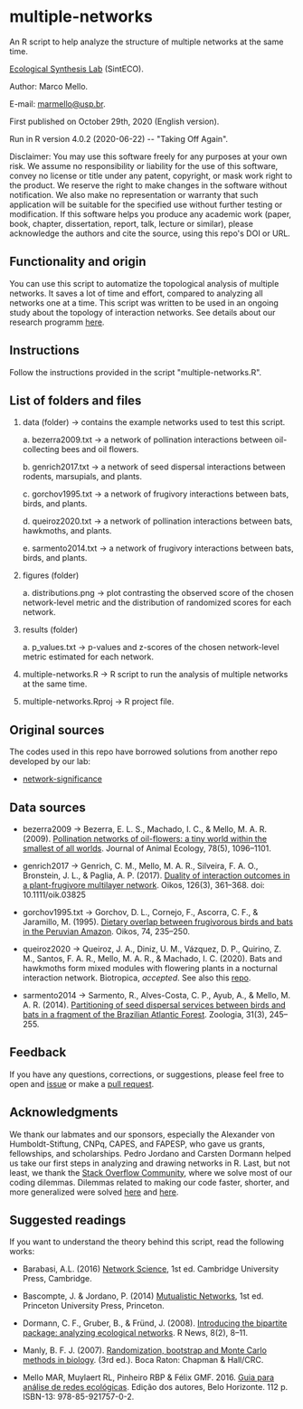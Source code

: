 # multiple-networks

An R script to help analyze the structure of multiple networks at the same time.

[Ecological Synthesis Lab](https://marcomellolab.wordpress.com) (SintECO).

Author: Marco Mello.

E-mail: marmello@usp.br.

First published on October 29th, 2020 (English version).

Run in R version 4.0.2 (2020-06-22) -- "Taking Off Again".

Disclaimer: You may use this software freely for any purposes at your own risk. We assume no responsibility or liability for the use of this software, convey no license or title under any patent, copyright, or mask work right to the product. We reserve the right to make changes in the software without notification. We also make no representation or warranty that such application will be suitable for the specified use without further testing or modification. If this software helps you produce any academic work (paper, book, chapter, dissertation, report, talk, lecture or similar), please acknowledge the authors and cite the source, using this repo's DOI or URL.


## Functionality and origin

You can use this script to automatize the topological analysis of multiple networks. It saves a lot of time and effort, compared to analyzing all networks one at a time. This script was written to be used in an ongoing study about the topology of interaction networks. See details about our research programm [here](https://marcomellolab.wordpress.com/home/projects/).


## Instructions

Follow the instructions provided in the script "multiple-networks.R".


## List of folders and files

1. data (folder) -> contains the example networks used to test this script.

    a. bezerra2009.txt -> a network of pollination interactions between oil-collecting bees and oil flowers.

    b. genrich2017.txt -> a network of seed dispersal interactions between rodents, marsupials, and plants.

    c. gorchov1995.txt -> a network of frugivory interactions between bats, birds, and plants.

    d. queiroz2020.txt -> a network of pollination interactions between bats, hawkmoths, and plants.

    e. sarmento2014.txt -> a network of frugivory interactions between bats, birds, and plants.


2. figures (folder)

    a. distributions.png -> plot contrasting the observed score of the chosen network-level metric and the distribution of randomized scores for each network.


3. results (folder)

    a. p_values.txt -> p-values and z-scores of the chosen network-level metric estimated for each network.
    

4. multiple-networks.R -> R script to run the analysis of multiple networks at the same time.


5. multiple-networks.Rproj -> R project file.


## Original sources

The codes used in this repo have borrowed solutions from another repo developed by our lab:

* [network-significance](https://github.com/marmello77/network-significance)


## Data sources

* bezerra2009 -> Bezerra, E. L. S., Machado, I. C., & Mello, M. A. R. (2009). [Pollination networks of oil-flowers: a tiny world within the smallest of all worlds](https://doi.org/10.1111/j.1365-2656.2009.01567.x). Journal of Animal Ecology, 78(5), 1096–1101. 

* genrich2017 -> Genrich, C. M., Mello, M. A. R., Silveira, F. A. O., Bronstein, J. L., & Paglia, A. P. (2017). [Duality of interaction outcomes in a plant-frugivore multilayer network](https://doi.org/10.1111/oik.03825). Oikos, 126(3), 361–368. doi: 10.1111/oik.03825

* gorchov1995.txt -> Gorchov, D. L., Cornejo, F., Ascorra, C. F., & Jaramillo, M. (1995). [Dietary overlap between frugivorous birds and bats in the Peruvian Amazon](http://dx.doi.org/10.2307/3545653). Oikos, 74, 235–250. 

* queiroz2020 -> Queiroz, J. A., Diniz, U. M., Vázquez, D. P., Quirino, Z. M., Santos, F. A. R., Mello, M. A. R., & Machado, I. C. (2020). Bats and hawkmoths form mixed modules with flowering plants in a nocturnal interaction network. Biotropica, *accepted*. See also this [repo](https://github.com/marmello77/queiroz-et-al-2020).

* sarmento2014 -> Sarmento, R., Alves-Costa, C. P., Ayub, A., & Mello, M. A. R. (2014). [Partitioning of seed dispersal services between birds and bats in a fragment of the Brazilian Atlantic Forest](https://doi.org/10.1590/S1984-46702014000300006). Zoologia, 31(3), 245–255.


## Feedback

If you have any questions, corrections, or suggestions, please feel free to open and [issue](https://github.com/marmello77/multiple-networks/issues) or make a [pull request](https://github.com/marmello77/multiple-networks/pulls).


## Acknowledgments

We thank our labmates and our sponsors, especially the Alexander von Humboldt-Stiftung, CNPq, CAPES, and FAPESP, who gave us grants, fellowships, and scholarships. Pedro Jordano and Carsten Dormann helped us take our first steps in analyzing and drawing networks in R. Last, but not least, we thank the [Stack Overflow Community](https://stackoverflow.com), where we solve most of our coding dilemmas. Dilemmas related to making our code faster, shorter, and more generalized were solved [here](https://stackoverflow.com/questions/64555275/how-to-create-a-vector-with-sequential-filenames-and-numbers-in-r) and [here](https://stackoverflow.com/questions/64571948/a-general-solution-to-analyze-and-plot-two-data-frames-with-varying-lengths).


## Suggested readings

If you want to understand the theory behind this script, read the following works:

* Barabasi, A.L. (2016) [Network Science](http://barabasi.com/networksciencebook/), 1st ed. Cambridge University Press, Cambridge.

* Bascompte, J. & Jordano, P. (2014) [Mutualistic Networks](https://amzn.to/2FLwhto), 1st ed. Princeton University Press, Princeton.

* Dormann, C. F., Gruber, B., & Fründ, J. (2008). [Introducing the bipartite package: analyzing ecological networks](https://www.uni-goettingen.de/de/document/download/96729eb9d30a6f2dc4403df15854305c.pdf/Rnews2008,8_8-11_open.pdf). R News, 8(2), 8–11.

* Manly, B. F. J. (2007). [Randomization, bootstrap and Monte Carlo methods in biology](https://amzn.to/3ksSGv3). (3rd ed.). Boca Raton: Chapman & Hall/CRC.

* Mello MAR, Muylaert RL, Pinheiro RBP & Félix GMF. 2016. [Guia para análise de redes ecológicas](https://marcomellolab.wordpress.com/software/). Edição dos autores, Belo Horizonte. 112 p. ISBN-13: 978-85-921757-0-2.
